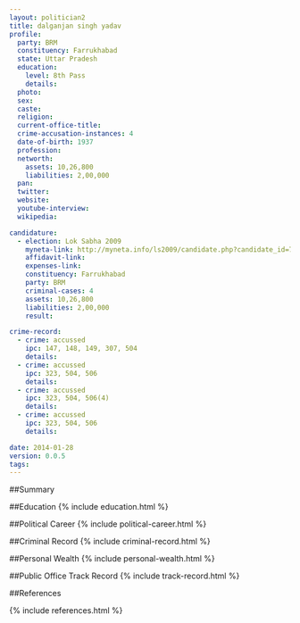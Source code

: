 ```yaml
---
layout: politician2
title: dalganjan singh yadav
profile: 
  party: BRM
  constituency: Farrukhabad
  state: Uttar Pradesh
  education: 
    level: 8th Pass
    details: 
  photo: 
  sex: 
  caste: 
  religion: 
  current-office-title: 
  crime-accusation-instances: 4
  date-of-birth: 1937
  profession: 
  networth: 
    assets: 10,26,800
    liabilities: 2,00,000
  pan: 
  twitter: 
  website: 
  youtube-interview: 
  wikipedia: 

candidature: 
  - election: Lok Sabha 2009
    myneta-link: http://myneta.info/ls2009/candidate.php?candidate_id=7251
    affidavit-link: 
    expenses-link: 
    constituency: Farrukhabad 
    party: BRM
    criminal-cases: 4
    assets: 10,26,800
    liabilities: 2,00,000
    result:  

crime-record: 
  - crime: accussed
    ipc: 147, 148, 149, 307, 504
    details:  
  - crime: accussed
    ipc: 323, 504, 506
    details:  
  - crime: accussed
    ipc: 323, 504, 506(4)
    details:  
  - crime: accussed
    ipc: 323, 504, 506
    details:  

date: 2014-01-28
version: 0.0.5
tags: 
---
```

##Summary


##Education
{% include education.html %}


##Political Career
{% include political-career.html %}


##Criminal Record
{% include criminal-record.html %}


##Personal Wealth
{% include personal-wealth.html %}


##Public Office Track Record
{% include track-record.html %}


##References


{% include references.html %}